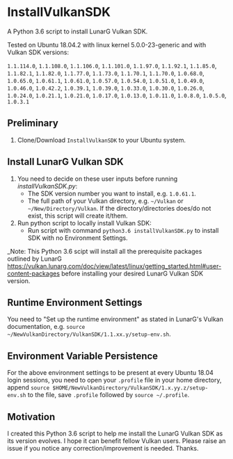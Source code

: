 # InstallVulkanSDK
A Python 3.6 script to install LunarG Vulkan SDK.

Tested on Ubuntu 18.04.2 with linux kernel 5.0.0-23-generic and with Vulkan SDK versions:
  
 `1.1.114.0`, `1.1.108.0`, `1.1.106.0`, `1.1.101.0`, `1.1.97.0`, 
  `1.1.92.1`,  `1.1.85.0`,  `1.1.82.1`,  `1.1.82.0`, `1.1.77.0`, 
  `1.1.73.0`,  `1.1.70.1`,  `1.1.70.0`,  `1.0.68.0`, `1.0.65.0`, 
  `1.0.61.1`,  `1.0.61.0`,  `1.0.57.0`,  `1.0.54.0`, `1.0.51.0`,
  `1.0.49.0`,  `1.0.46.0`,  `1.0.42.2`,  `1.0.39.1`, `1.0.39.0`,
  `1.0.33.0`,  `1.0.30.0`,  `1.0.26.0`,  `1.0.24.0`, `1.0.21.1`,
  `1.0.21.0`,  `1.0.17.0`,  `1.0.13.0`,  `1.0.11.0`,  `1.0.8.0`,
   `1.0.5.0`,   `1.0.3.1`


## Preliminary
1. Clone/Download `InstallVulkanSDK` to your Ubuntu system.

## Install LunarG Vulkan SDK
1. You need to decide on these user inputs before running *installVulkanSDK.py*: 
   - The SDK version number you want to install, e.g. `1.0.61.1`.
   - The full path of your Vulkan directory, e.g. `~/Vulkan` or `~/New/Directory/Vulkan`. 
     If the directory/directories does/do not exist, this script will create it/them.
2. Run python script to locally install Vulkan SDK:
   - Run script with command `python3.6 installVulkanSDK.py` to install SDK with no Environment Settings.

_Note: This Python 3.6 scipt will install all the prerequisite packages outlined by LunarG https://vulkan.lunarg.com/doc/view/latest/linux/getting_started.html#user-content-packages before installing your desired LunarG Vulkan SDK version.
 

## Runtime Environment Settings
You need to "Set up the runtime environment" as stated in LunarG's Vulkan documentation, e.g. 
`source ~/NewVulkanDirectory/VulkanSDK/1.1.xx.y/setup-env.sh`.  

## Environment Variable Persistence
For the above environment settings to be present at every Ubuntu 18.04 login sessions, you need to open your `.profile` file in your home directory, append `source $HOME/NewVulkanDirectory/VulkanSDK/1.x.yy.z/setup-env.sh` to the file, save `.profile` followed by `source ~/.profile`.

## Motivation
I created this Python 3.6 script to help me install the LunarG Vulkan SDK as its version evolves. I hope it can benefit fellow Vulkan users. Please raise an issue if you notice any correction/improvement is needed. Thanks.   
